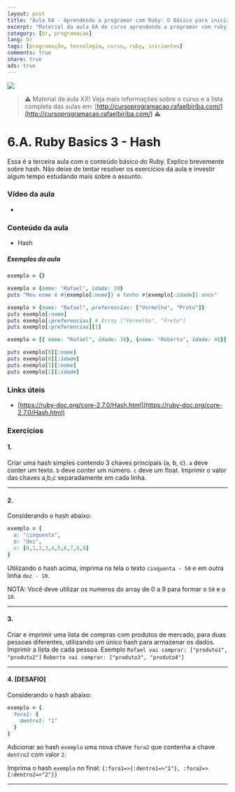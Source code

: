 ```yaml
---
layout: post
title: "Aula 6A - Aprendendo a programar com Ruby: O Básico para iniciantes"
excerpt: "Material da aula 6A do curso aprendendo a programar com ruby, o básico para iniciantes. Nunca é tarde para começar a programar! Eu criei um curso gratuito, fácil e didático voltado para iniciantes. Confira mais informações aqui nessa publicação."
category: [br, programacao]
lang: br
tags: [programação, tecnologia, curso, ruby, iniciantes]
comments: true
share: true
ads: true
---
```


![](/blog/images/curso_ruby_basico/banner-curso-ruby-6A.jpg)

> :warning: Material da aula XX! Veja mais informações sobre o curso e a lista completa das aulas em: [http://cursoprogramacao.rafaelbiriba.com/](http://cursoprogramacao.rafaelbiriba.com/) :warning:

# 6.A. Ruby Basics 3 - Hash

Essa é a terceira aula com o conteúdo básico do Ruby. Explico brevemente sobre hash.
Não deixe de tentar resolver os exercícios da aula e investir algum tempo estudando mais sobre o assunto.

### Vídeo da aula

- []()

### Conteúdo da aula

- Hash

##### Exemplos da aula

```ruby
exemplo = {}

exemplo = {nome: "Rafael", idade: 30}
puts "Meu nome é #{exemplo[:nome]} e tenho #{exemplo[:idade]} anos"
```

```ruby
exemplo = {nome: "Rafael", preferencias: ["Vermelho", "Preto"]}
puts exemplo[:nome]
puts exemplo[:preferencias] # Array ["Vermelho", "Preto"]
puts exemplo[:preferencias][1]
```

```ruby
exemplo = [{ nome: "Rafael", idade: 30}, {nome: "Roberto", idade: 40}]

puts exemplo[0][:nome]
puts exemplo[0][:idade]
puts exemplo[1][:nome]
puts exemplo[1][:idade]
```

### Links úteis

- [https://ruby-doc.org/core-2.7.0/Hash.html](https://ruby-doc.org/core-2.7.0/Hash.html)

### Exercícios

#### 1.
Criar uma hash simples contendo 3 chaves principais (a, b, c).
`a` deve conter um texto. `b` deve conter um número. `c` deve um float.
Imprimir o valor das chaves a,b,c separadamente em cada linha.

---

#### 2.
Considerando o hash abaixo:

```ruby
exemplo = {
  a: "cinquenta",
  b: "dez",
  c: [0,1,2,3,4,5,6,7,8,9]
}
```
Utilizando o hash acima, imprima na tela o texto `cinquenta - 50` e em outra linha `dez - 10`.

NOTA: Você deve utilizar os numeros do array de 0 a 9 para formar o `50` e o `10`.

---

#### 3.
Criar e imprimir uma lista de compras com produtos de mercado, para duas pessoas diferentes, utilizando um único hash para armazenar os dados.
Imprimir a lista de cada pessoa. Exemplo `Rafael vai comprar: ["produto1", "produto2"]` `Roberto vai comprar: ["produto3", "produto4"]`

---

#### 4. [DESAFIO]
Considerando o hash abaixo:

```ruby
exemplo = {
  fora1: {
    dentro1: "1"
  }
}
```
Adicionar ao hash `exemplo` uma nova chave `fora2` que contenha a chave `dentro2` com valor `2`.

Imprima o hash `exemplo` no final:
`{:fora1=>{:dentro1=>"1"}, :fora2=>{:dentro2=>"2"}}`

---
